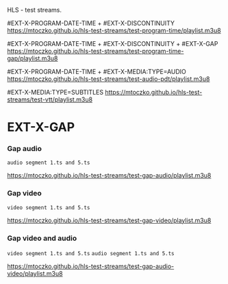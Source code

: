 HLS - test streams.

#EXT-X-PROGRAM-DATE-TIME + #EXT-X-DISCONTINUITY
https://mtoczko.github.io/hls-test-streams/test-program-time/playlist.m3u8

#EXT-X-PROGRAM-DATE-TIME + #EXT-X-DISCONTINUITY + #EXT-X-GAP
https://mtoczko.github.io/hls-test-streams/test-program-time-gap/playlist.m3u8

#EXT-X-PROGRAM-DATE-TIME + #EXT-X-MEDIA:TYPE=AUDIO
https://mtoczko.github.io/hls-test-streams/test-audio-pdt/playlist.m3u8

#EXT-X-MEDIA:TYPE=SUBTITLES
https://mtoczko.github.io/hls-test-streams/test-vtt/playlist.m3u8

# EXT-X-GAP

### Gap audio
`audio segment 1.ts and 5.ts` 

https://mtoczko.github.io/hls-test-streams/test-gap-audio/playlist.m3u8

### Gap video
`video segment 1.ts and 5.ts `

https://mtoczko.github.io/hls-test-streams/test-gap-video/playlist.m3u8

### Gap video and audio
`video segment 1.ts and 5.ts`
`audio segment 1.ts and 5.ts`
 
https://mtoczko.github.io/hls-test-streams/test-gap-audio-video/playlist.m3u8


